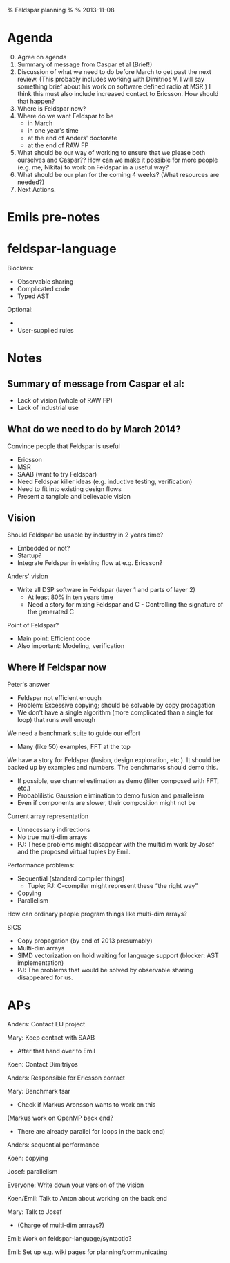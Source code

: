 % Feldspar planning
%
% 2013-11-08



Agenda
=============================================================

  0. Agree on agenda
  1. Summary of message from Caspar et al (Brief!)
  2. Discussion of what we need to do before March to get past the next review.
     (This probably includes working with Dimitrios V. I will say
     something brief about his work on software defined radio at MSR.)
     I think this must also include increased contact to Ericsson. How
     should that happen?
  3. Where is Feldspar now?
  4. Where do we want Feldspar to be
      * in March
      * in one year's time
      * at the end of Anders' doctorate
      * at the end of RAW FP
  5. What should be our way of working to ensure that we please both
     ourselves and Caspar??
     How can we make it possible for more people (e.g. me, Nikita) to
     work on Feldspar in a useful way?
  6. What should be our plan for the coming 4 weeks?   (What resources are
     needed?)
  7. Next Actions.



Emils pre-notes
=============================================================

# feldspar-language

Blockers:

  * Observable sharing
  * Complicated code
  * Typed AST

Optional:

  *
  * User-supplied rules



Notes
=============================================================

## Summary of message from Caspar et al:

  * Lack of vision (whole of RAW FP)
  * Lack of industrial use

## What do we need to do by March 2014?

Convince people that Feldspar is useful

  * Ericsson
  * MSR
  * SAAB (want to try Feldspar)
  * Need Feldspar killer ideas (e.g. inductive testing, verification)
  * Need to fit into existing design flows
  * Present a tangible and believable vision

## Vision

Should Feldspar be usable by industry in 2 years time?

  * Embedded or not?
  * Startup?
  * Integrate Feldspar in existing flow at e.g. Ericsson?

Anders' vision

  * Write all DSP software in Feldspar (layer 1 and parts of layer 2)
      - At least 80% in ten years time
      - Need a story for mixing Feldspar and C
            - Controlling the signature of the generated C

Point of Feldspar?

  * Main point: Efficient code
  * Also important: Modeling, verification

## Where if Feldspar now

Peter's answer

  * Feldspar not efficient enough
  * Problem: Excessive copying; should be solvable by copy propagation
  * We don’t have a single algorithm (more complicated than a single for loop) that runs well enough

We need a benchmark suite to guide our effort

  * Many (like 50) examples, FFT at the top

We have a story for Feldspar (fusion, design exploration, etc.). It should be backed up by examples and numbers. The benchmarks should demo this.

  * If possible, use channel estimation as demo (filter composed with FFT, etc.)
  * Probablilistic Gaussion elimination to demo fusion and parallelism
  * Even if components are slower, their composition might not be

Current array representation

  * Unnecessary indirections
  * No true multi-dim arrays
  * PJ: These problems might disappear with the multidim work by Josef and the proposed virtual tuples by Emil.


Performance problems:

  * Sequential (standard compiler things)
      - Tuple; PJ: C-compiler might represent these “the right way”
  * Copying
  * Parallelism

How can ordinary people program things like multi-dim arrays?

SICS

  * Copy propagation (by end of 2013 presumably)
  * Multi-dim arrays
  * SIMD vectorization on hold waiting for language support (blocker: AST implementation)
  * PJ: The problems that would be solved by observable sharing disappeared for us.



APs
=============================================================

Anders: Contact EU project

Mary: Keep contact with SAAB

  * After that hand over to Emil

Koen: Contact Dimitriyos

Anders: Responsible for Ericsson contact

Mary: Benchmark tsar

  * Check if Markus Aronsson wants to work on this

(Markus work on OpenMP back end?

  * There are already parallel for loops in the back end)

Anders: sequential performance

Koen: copying

Josef: parallelism

Everyone: Write down your version of the vision

Koen/Emil: Talk to Anton about working on the back end

Mary: Talk to Josef

  * (Charge of multi-dim arrrays?)

Emil: Work on feldspar-language/syntactic?

Emil: Set up e.g. wiki pages for planning/communicating

